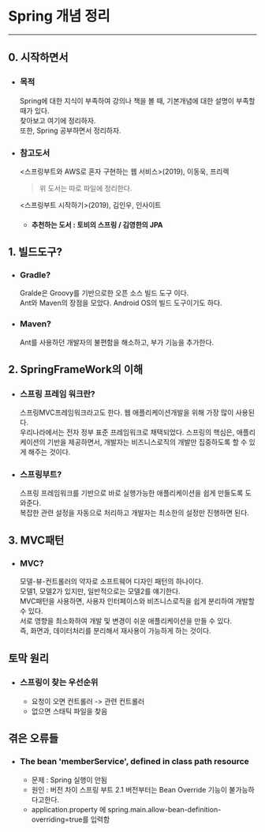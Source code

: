 # Spring 개념 정리
   
* * *
   
## 0. 시작하면서
* ### 목적
  Spring에 대한 지식이 부족하여 강의나 책을 볼 때, 기본개념에 대한 설명이 부족할 때가 있다.   
  찾아보고 여기에 정리하자.   
  또한, Spring 공부하면서 정리하자.
* ### 참고도서
  <스프링부트와 AWS로 혼자 구현하는 웹 서비스>(2019), 이동욱, 프리렉   
   > 위 도서는 따로 파일에 정리한다.  
   
   <스프링부트 시작하기>(2019), 김인우, 인사이트
  
  * #### 추천하는 도서 : 토비의 스프링 / 김영한의 JPA

## 1. 빌드도구?
* ### Gradle?
  Gralde은 Groovy를 기반으로한 오픈 소스 빌드 도구 이다.   
  Ant와 Maven의 장점을 모았다. Android OS의 빌드 도구이기도 하다.
* ### Maven?
  Ant를 사용하던 개발자의 불편함을 해소하고, 부가 기능을 추가한다.
## 2. SpringFrameWork의 이해
* ### 스프링 프레임 워크란?
  스프링MVC프레임워크라고도 한다. 웹 애플리케이션개발을 위해 가장 많이 사용된다.   
  우리나라에서는 전자 정부 표준 프레임워크로 채택되었다.
  스프링의 핵심은, 애플리케이션의 기반을 제공하면서, 개발자는 비즈니스로직의 개발만 집중하도록 할 수 있게 해주는 것이다.
* ### 스프링부트?
  스프링 프레임워크를 기반으로 바로 실행가능한 애플리케이션을 쉽게 만들도록 도와준다.   
  복잡한 관련 설정을 자동으로 처리하고 개발자는 최소한의 설정만 진행하면 된다.   
## 3. MVC패턴
* ### MVC?
  모델-뷰-컨트롤러의 약자로 소프트웨어 디자인 패턴의 하나이다.   
  모델1, 모델2가 있지만, 일반적으로는 모델2를 얘기한다.   
  MVC패턴을 사용하면, 사용자 인터페이스와 비즈니스로직을 쉽게 분리하여 개발할 수 있다.   
  서로 영향을 최소화하여 개발 및 변경이 쉬운 애플리케이션을 만들 수 있다.   
  즉, 화면과, 데이터처리를 분리해서 재사용이 가능하게 하는 것이다.
  
## 토막 원리
* ### 스프링이 찾는 우선순위
  + 요청이 오면 컨트롤러 -> 관련 컨트롤러
  + 없으면 스태틱 파일을 찾음
  
## 겪은 오류들 
* ### The bean 'memberService', defined in class path resource
  + 문제 : Spring 실행이 안됨   
  + 원인 : 버전 차이 스프링 부트 2.1 버전부터는 Bean Override 기능이 불가능하다고한다.
  + application.property 에 spring.main.allow-bean-definition-overriding=true를 입력함
